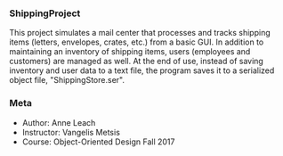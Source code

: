 ### ShippingProject
This project simulates a mail center that processes and tracks shipping items (letters, envelopes, crates, etc.) from a basic GUI.  In addition to maintaining an inventory of shipping items, users (employees and customers) are managed as well.  At the end of use, instead of saving inventory and user data to a text file, the program saves it to a serialized object file, "ShippingStore.ser".  

### Meta
- Author: Anne Leach
- Instructor: Vangelis Metsis
- Course: Object-Oriented Design Fall 2017
